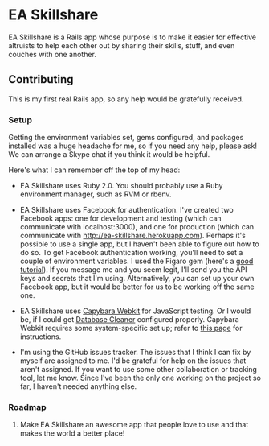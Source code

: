 # EA Skillshare

EA Skillshare is a Rails app whose purpose is to make it easier for
effective altruists to help each other out by sharing their skills,
stuff, and even couches with one another.

## Contributing

This is my first real Rails app, so any help would be gratefully
received.

### Setup

Getting the environment variables set, gems configured, and packages
installed was a huge headache for me, so if you need any help, please
ask! We can arrange a Skype chat if you think it would be helpful.

Here's what I can remember off the top of my head:

* EA Skillshare uses Ruby 2.0. You should probably use a Ruby
  environment manager, such as RVM or rbenv.

* EA Skillshare uses Facebook for authentication. I've created two
  Facebook apps: one for development and testing (which can
  communicate with localhost:3000), and one for production (which can
  communicate with http://ea-skillshare.herokuapp.com). Perhaps it's
  possible to use a single app, but I haven't been able to figure out
  how to do so. To get Facebook authentication working, you'll need to
  set a couple of environment variables. I used the Figaro gem (here's
  a
  [good tutorial](http://railsapps.github.io/rails-environment-variables.html)).
  If you message me and you seem legit, I'll send you the API keys and
  secrets that I'm using. Alternatively, you can set up your own
  Facebook app, but it would be better for us to be working off the
  same one.

* EA Skillshare uses
  [Capybara Webkit](https://github.com/thoughtbot/capybara-webkit) for
  JavaScript testing. Or I would be, if I could get
  [Database Cleaner](https://github.com/bmabey/database_cleaner)
  configured properly. Capybara Webkit requires some system-specific
  set up; refer to
  [this page](https://github.com/thoughtbot/capybara-webkit/wiki/Installing-Qt-and-compiling-capybara-webkit)
  for instructions.

* I'm using the GitHub issues tracker. The issues that I think I can
  fix by myself are assigned to me. I'd be grateful for help on the
  issues that aren't assigned. If you want to use some other
  collaboration or tracking tool, let me know. Since I've been the
  only one working on the project so far, I haven't needed anything else.

### Roadmap

1. Make EA Skillshare an awesome app that people love to use and that
   makes the world a better place!
